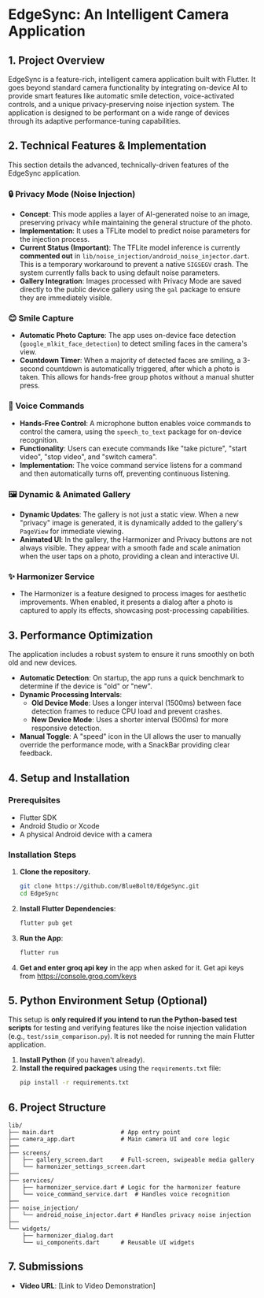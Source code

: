 # EdgeSync: An Intelligent Camera Application

## 1. Project Overview

EdgeSync is a feature-rich, intelligent camera application built with Flutter. It goes beyond standard camera functionality by integrating on-device AI to provide smart features like automatic smile detection, voice-activated controls, and a unique privacy-preserving noise injection system. The application is designed to be performant on a wide range of devices through its adaptive performance-tuning capabilities.

## 2. Technical Features & Implementation

This section details the advanced, technically-driven features of the EdgeSync application.

### 🔒 Privacy Mode (Noise Injection)

- **Concept**: This mode applies a layer of AI-generated noise to an image, preserving privacy while maintaining the general structure of the photo.
- **Implementation**: It uses a TFLite model to predict noise parameters for the injection process.
- **Current Status (Important)**: The TFLite model inference is currently **commented out** in `lib/noise_injection/android_noise_injector.dart`. This is a temporary workaround to prevent a native `SIGSEGV` crash. The system currently falls back to using default noise parameters.
- **Gallery Integration**: Images processed with Privacy Mode are saved directly to the public device gallery using the `gal` package to ensure they are immediately visible.

### 😊 Smile Capture

- **Automatic Photo Capture**: The app uses on-device face detection (`google_mlkit_face_detection`) to detect smiling faces in the camera's view.
- **Countdown Timer**: When a majority of detected faces are smiling, a 3-second countdown is automatically triggered, after which a photo is taken. This allows for hands-free group photos without a manual shutter press.

### 🎤 Voice Commands

- **Hands-Free Control**: A microphone button enables voice commands to control the camera, using the `speech_to_text` package for on-device recognition.
- **Functionality**: Users can execute commands like "take picture", "start video", "stop video", and "switch camera".
- **Implementation**: The voice command service listens for a command and then automatically turns off, preventing continuous listening.

### 🖼️ Dynamic & Animated Gallery

- **Dynamic Updates**: The gallery is not just a static view. When a new "privacy" image is generated, it is dynamically added to the gallery's `PageView` for immediate viewing.
- **Animated UI**: In the gallery, the Harmonizer and Privacy buttons are not always visible. They appear with a smooth fade and scale animation when the user taps on a photo, providing a clean and interactive UI.

### ✨ Harmonizer Service

- The Harmonizer is a feature designed to process images for aesthetic improvements. When enabled, it presents a dialog after a photo is captured to apply its effects, showcasing post-processing capabilities.

## 3. Performance Optimization

The application includes a robust system to ensure it runs smoothly on both old and new devices.

- **Automatic Detection**: On startup, the app runs a quick benchmark to determine if the device is "old" or "new".
- **Dynamic Processing Intervals**:
  - **Old Device Mode**: Uses a longer interval (1500ms) between face detection frames to reduce CPU load and prevent crashes.
  - **New Device Mode**: Uses a shorter interval (500ms) for more responsive detection.
- **Manual Toggle**: A "speed" icon in the UI allows the user to manually override the performance mode, with a SnackBar providing clear feedback.

## 4. Setup and Installation

### Prerequisites

- Flutter SDK
- Android Studio or Xcode
- A physical Android device with a camera

### Installation Steps

1.  **Clone the repository.**
    ```bash
    git clone https://github.com/BlueBolt0/EdgeSync.git
    cd EdgeSync
    ```
2.  **Install Flutter Dependencies**:
    ```bash
    flutter pub get
    ```
3.  **Run the App**:
    ```bash
    flutter run
    ```
4.  **Get and enter groq api key** in the app when asked for it. Get api keys from https://console.groq.com/keys

## 5. Python Environment Setup (Optional)

This setup is **only required if you intend to run the Python-based test scripts** for testing and verifying features like the noise injection validation (e.g., `test/ssim_comparison.py`). It is not needed for running the main Flutter application.

1.  **Install Python** (if you haven't already).
2.  **Install the required packages** using the `requirements.txt` file:
    ```bash
    pip install -r requirements.txt
    ```

## 6. Project Structure

```
lib/
├── main.dart                   # App entry point
├── camera_app.dart             # Main camera UI and core logic
├──
├── screens/
│   ├── gallery_screen.dart     # Full-screen, swipeable media gallery
│   └── harmonizer_settings_screen.dart
├──
├── services/
│   ├── harmonizer_service.dart # Logic for the harmonizer feature
│   └── voice_command_service.dart  # Handles voice recognition
├──
├── noise_injection/
│   └── android_noise_injector.dart # Handles privacy noise injection
├──
└── widgets/
    ├── harmonizer_dialog.dart
    └── ui_components.dart      # Reusable UI widgets
```

## 7. Submissions

- **Video URL**: [Link to Video Demonstration]
